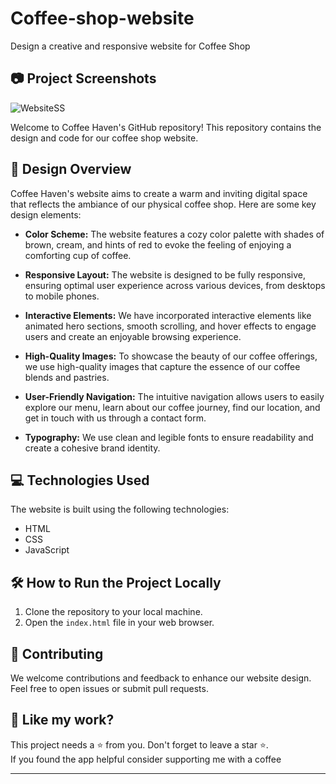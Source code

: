 # Coffee-shop-website
Design a creative and responsive website for Coffee Shop

## 📷 Project Screenshots
![WebsiteSS](https://github.com/PiyaJ7/Coffee-shop-website/assets/138842869/b436f801-1a88-460b-b4c1-4b337dc9869e)

Welcome to Coffee Haven's GitHub repository! This repository contains the design and code for our coffee shop website.
## 🚀 Design Overview

Coffee Haven's website aims to create a warm and inviting digital space that reflects the ambiance of our physical coffee shop. Here are some key design elements:

- **Color Scheme:** The website features a cozy color palette with shades of brown, cream, and hints of red to evoke the feeling of enjoying a comforting cup of coffee.

- **Responsive Layout:** The website is designed to be fully responsive, ensuring optimal user experience across various devices, from desktops to mobile phones.

- **Interactive Elements:** We have incorporated interactive elements like animated hero sections, smooth scrolling, and hover effects to engage users and create an enjoyable browsing experience.

- **High-Quality Images:** To showcase the beauty of our coffee offerings, we use high-quality images that capture the essence of our coffee blends and pastries.

- **User-Friendly Navigation:** The intuitive navigation allows users to easily explore our menu, learn about our coffee journey, find our location, and get in touch with us through a contact form.

- **Typography:** We use clean and legible fonts to ensure readability and create a cohesive brand identity.

## 💻 Technologies Used

The website is built using the following technologies:

- HTML
- CSS
- JavaScript

## 🛠️ How to Run the Project Locally

1. Clone the repository to your local machine.
2. Open the `index.html` file in your web browser.

## 🧐 Contributing

We welcome contributions and feedback to enhance our website design. Feel free to open issues or submit pull requests.

## 💖 Like my work?

This project needs a ⭐️ from you. Don't forget to leave a star ⭐️.   
If you found the app helpful consider supporting me with a coffee


---
